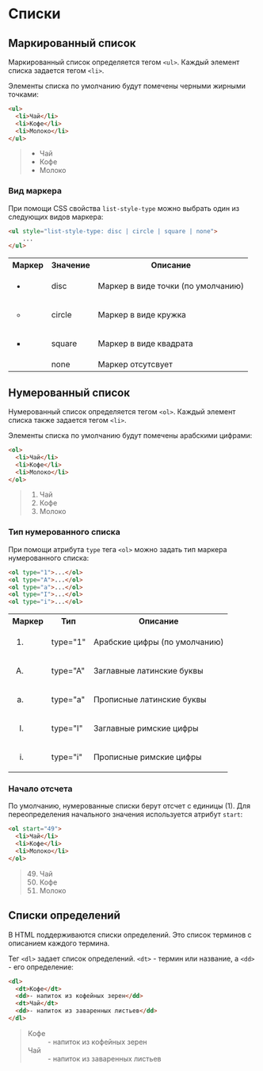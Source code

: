 # Списки

## Маркированный список

Маркированный список определяется тегом `<ul>`. Каждый элемент списка задается тегом `<li>`.

Элементы списка по умолчанию будут помечены черными жирными точками:

```html
<ul>
  <li>Чай</li>
  <li>Кофе</li>
  <li>Молоко</li>
</ul>
```

> <ul>
>  <li>Чай</li>
>  <li>Кофе</li>
>  <li>Молоко</li>
> </ul>

### Вид маркера

При помощи CSS свойства `list-style-type` можно выбрать один из следующих видов маркера:

```html
<ul style="list-style-type: disc | circle | square | none">
    ...
</ul>
```

<table>
    <tr>
        <th>Маркер</th>   
        <th>Значение</th>   
        <th>Описание</th>   
    </tr>
    <tr>
        <td><ul style="list-style-type:disc"><li></li></ul></td>
        <td>disc</td>
        <td>Маркер в виде точки (по умолчанию)</td>
    </tr>
    <tr>
        <td><ul style="list-style-type:circle"><li></li></ul></td>
        <td>circle</td>
        <td>Маркер в виде кружка</td>
    </tr>
    <tr>
        <td><ul style="list-style-type:square"><li></li></ul></td>
        <td>square</td>
        <td>Маркер в виде квадрата</td>
    </tr>
    <tr>
        <td><ul style="list-style-type:none"><li></li></ul></td>
        <td>none</td>
        <td>Маркер отсутсвует</td>
    </tr>
</table>

## Нумерованный список

Нумерованный список определяется тегом `<ol>`. Каждый элемент списка также задается тегом `<li>`.

Элементы списка по умолчанию будут помечены арабскими цифрами:

```html
<ol>
  <li>Чай</li>
  <li>Кофе</li>
  <li>Молоко</li>
</ol>
```

> <ol>
>  <li>Чай</li>
>  <li>Кофе</li>
>  <li>Молоко</li>
> </ol>

### Тип нумерованного списка

При помощи атрибута `type` тега `<ol>` можно задать тип маркера нумерованного списка:

```html
<ol type="1">...</ol>
<ol type="A">...</ol>
<ol type="a">...</ol>
<ol type="I">...</ol>
<ol type="i">...</ol>
```

<table>
    <tr>
        <th>Маркер</th>   
        <th>Тип</th>   
        <th>Описание</th>   
    </tr>
    <tr>
        <td><ol type="1"><li></li></ol></td>
        <td>type="1"</td>
        <td>Арабские цифры (по умолчанию)</td>
    </tr>
    <tr>
        <td><ol type="A"><li></li></ol></td>
        <td>type="A"</td>
        <td>Заглавные латинские буквы</td>
    </tr>
    <tr>
        <td><ol type="a"><li></li></ol></td>
        <td>type="a"</td>
        <td>Прописные латинские буквы</td>
    </tr>
    <tr>
        <td><ol type="I"><li></li></ol></td>
        <td>type="I"</td>
        <td>Заглавные римские цифры</td>
    </tr>
    <tr>
        <td><ol type="i"><li></li></ol></td>
        <td>type="i"</td>
        <td>Прописные римские цифры</td>
    </tr>
</table>

### Начало отсчета

По умолчанию, нумерованные списки берут отсчет с единицы (1). Для переопределения начального значения используется атрибут `start`:

```html
<ol start="49">
  <li>Чай</li>
  <li>Кофе</li>
  <li>Молоко</li>
</ol>
```

> <ol start="49">
>  <li>Чай</li>
>  <li>Кофе</li>
>  <li>Молоко</li>
> </ol>

## Списки определений

В HTML поддерживаются списки определений. Это список терминов с описанием каждого термина.

Тег `<dl>` задает список определений. `<dt>` - термин или название, а `<dd>` - его определение:

```html
<dl>
  <dt>Кофе</dt>
  <dd>- напиток из кофейных зерен</dd>
  <dt>Чай</dt>
  <dd>- напиток из заваренных листьев</dd>
</dl>
```

><dl>
>  <dt>Кофе</dt>
>  <dd>- напиток из кофейных зерен</dd>
>  <dt>Чай</dt>
>  <dd>- напиток из заваренных листьев</dd>
></dl>
